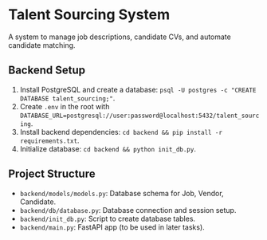 # Talent Sourcing System

A system to manage job descriptions, candidate CVs, and automate candidate matching.

## Backend Setup
1. Install PostgreSQL and create a database: `psql -U postgres -c "CREATE DATABASE talent_sourcing;"`.
2. Create `.env` in the root with `DATABASE_URL=postgresql://user:password@localhost:5432/talent_sourcing`.
3. Install backend dependencies: `cd backend && pip install -r requirements.txt`.
4. Initialize database: `cd backend && python init_db.py`.

## Project Structure
- `backend/models/models.py`: Database schema for Job, Vendor, Candidate.
- `backend/db/database.py`: Database connection and session setup.
- `backend/init_db.py`: Script to create database tables.
- `backend/main.py`: FastAPI app (to be used in later tasks).